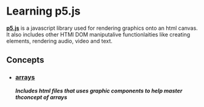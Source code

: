 # Learning p5.js


**[p5.js](https://p5js.org/)** is a javascript library used for rendering graphics onto an html canvas. It also includes other HTMl DOM maniputalive functionlaities like creating elements, rendering audio, video and text.

## Concepts
*   ### [arrays](https://www.github.com/hfaara18/learning-p5.js/arrays)
    **_Includes html files that uses graphic components to help master thconcept of arrays_**
